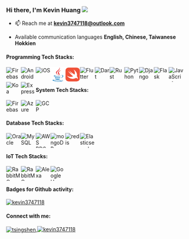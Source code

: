 ### Hi there, I'm Kevin Huang <img src="https://media.giphy.com/media/hvRJCLFzcasrR4ia7z/giphy.gif" width="25px"> 

- 📫  Reach me at **kevin3747118@outlook.com**

- Available communication languages **English, Chinese, Taiwanese Hokkien**
  
<!-- <h3 align="left">Programming Tech Stacks:</h3> -->
#### Programming Tech Stacks:
<img align="left" src="https://www.vectorlogo.zone/logos/firebase/firebase-icon.svg" alt="Firebase" title="Firebase" width="40" height="40">
<img align="left" src="https://www.vectorlogo.zone/logos/android/android-icon.svg" alt="Android" title="Android" width="40" height="40">
<img align="left" src="https://www.vectorlogo.zone/logos/apple/apple-tile.svg" alt="iOS" title="iOS" width="40" height="40">
<img align="left" src="https://raw.githubusercontent.com/devicons/devicon/master/icons/java/java-original.svg" alt="Java" title="Java" width="40" height="40">
<img align="left" src="https://raw.githubusercontent.com/devicons/devicon/master/icons/swift/swift-original.svg" alt="Swift" title="Swift" width="40" height="40">
<img align="left" src="https://www.vectorlogo.zone/logos/flutterio/flutterio-icon.svg" alt="Flutter" title="Flutter" width="40" height="40">
<img align="left" src="https://www.vectorlogo.zone/logos/dartlang/dartlang-icon.svg" alt="Dart" title="Dart" width="40" height="40">
<img align="left" src="http://rust-lang.org/logos/rust-logo-512x512.png" alt="Rust" title="Rust" width="40" height="40">
<img align="left" src="https://www.vectorlogo.zone/logos/python/python-icon.svg" alt="Python" title="Python" width="40" height="40">
<img align="left" src="https://www.vectorlogo.zone/logos/djangoproject/djangoproject-icon.svg" alt="Django" title="Django" width="40" height="40">
<img align="left" src="https://www.vectorlogo.zone/logos/pocoo_flask/pocoo_flask-icon.svg" alt="Flask" title="Flask" width="40" height="40">
<img align="left" src="https://www.vectorlogo.zone/logos/javascript/javascript-icon.svg" alt="JavaScript" title="JavaScript" width="40" height="40">
<img align="left" src="https://www.vectorlogo.zone/logos/koajs/koajs-ar21.svg" alt="Koa" title="Koa" width="40" height="40">
<img align="left" src="https://www.vectorlogo.zone/logos/expressjs/expressjs-ar21.svg" alt="Express" title="Express" width="40" height="40">

<br />
<br />

#### System Tech Stacks:
<img align="left" src="https://www.vectorlogo.zone/logos/amazon_aws/amazon_aws-icon.svg" alt="Firebase" title="Firebase" width="40" height="40">
<img align="left" src="https://www.vectorlogo.zone/logos/microsoft_azure/microsoft_azure-icon.svg" alt="Azure" title="Azure" width="40" height="40">
<img align="left" src="https://www.vectorlogo.zone/logos/google_cloud/google_cloud-icon.svg" alt="GCP" title="GCP" width="40" height="40">
<br />
<br />

#### Database Tech Stacks:
<img align="left" src="https://logos-world.net/wp-content/uploads/2020/09/Oracle-Symbol.png" alt="Oracle" title="Oracle" width="40" height="40">
<img align="left" src="https://www.vectorlogo.zone/logos/mysql/mysql-icon.svg" alt="MySQL" title="MySQL" width="40" height="40">
<img align="left" src="https://cdn.freebiesupply.com/logos/large/2x/aws-rds-logo-png-transparent.png" alt="AWS RDS" title="AWS RDS" width="40" height="40">
<img align="left" src="https://www.vectorlogo.zone/logos/mongodb/mongodb-icon.svg" alt="mongoDB" title="mongoDB" width="40" height="40">
<img align="left" src="https://www.vectorlogo.zone/logos/redis/redis-icon.svg" alt="redis" title="redis" width="40" height="40">
<img align="left" src="https://www.vectorlogo.zone/logos/elastic/elastic-icon.svg" alt="Elasticsearch" title="Elasticsearch" width="40" height="40">
<br />
<br />

#### IoT Tech Stacks:
<img align="left" src="https://www.vectorlogo.zone/logos/rabbitmq/rabbitmq-icon.svg" alt="RabbitMQ" title="RabbitMQ" width="40" height="40">
<img align="left" src="https://www.hivemq.com/img/svg/hivemq-bee.svg" alt="RabbitMQ" title="RabbitMQ" width="40" height="40">
<img align="left" src="https://cdn.freelogovectors.net/wp-content/uploads/2020/11/amazon-alexa-logo.png" alt="Alexa" title="Alexa" width="40" height="40">
<img align="left" src="https://cdn.icon-icons.com/icons2/2631/PNG/512/google_home_new_logo_icon_159140.png" alt="Google Home" title="Google Home" width="40" height="40">
<br />
<br />

#### Badges for Github activity:
<p align="left"> <a href="https://github.com/ryo-ma/github-profile-trophy"><img src="https://github-profile-trophy.vercel.app/?username=kevin3747118&theme=darkhub&no-bg=true" alt="kevin3747118" /></a> </p>

<!-- <p><img align="left" src="https://github-readme-stats.vercel.app/api/top-langs?username=kevin3747118&show_icons=true&locale=en&layout=compact" alt="kevin3747118" /></p>
 -->
<!-- <br />
<br /> -->

#### Connect with me:
<p align="left">
  <a href="https://www.facebook.com/profile.php?id=100000332303571" target="blank">
  <img align="center" src="https://raw.githubusercontent.com/rahuldkjain/github-profile-readme-generator/master/src/images/icons/Social/facebook.svg" alt="tsingshen" height="30" width="40" />
    

<!-- <p align="left">  -->
  <img src="https://komarev.com/ghpvc/?username=kevin3747118&label=Profile%20views&color=0e75b6&style=flat" alt="kevin3747118" /> 
<!-- </p> -->
  </a>
</p>

<!-- <p align="left"> <img src="https://komarev.com/ghpvc/?username=kevin3747118&label=Profile%20views&color=0e75b6&style=flat" alt="kevin3747118" /> </p> -->

<br/>
<br/>


